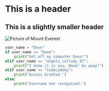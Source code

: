 # This is a header
## This is a slightly smaller header
![Picture of Mount Everest](https://github.com/user-attachments/assets/56bb3d4b-da6b-4206-af86-15fffd46807d)

```python
user_name = "Dave"  
if user_name == "Dave":   
    print("Get off my computer Dave!")   
elif user_name == "angela_catlady_87":   
    print("I know it is you, Dave! Go away!")   
elif user_name == "Codecademy":   
    print("Access Granted.")   
else:   
    print("Username not recognized.")  
```
